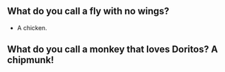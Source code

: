 ## What do you call a fly with no wings?
- A chicken.


## What do you call a monkey that loves Doritos? A chipmunk!
